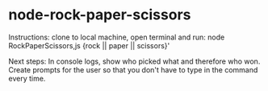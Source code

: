 # node-rock-paper-scissors

Instructions: clone to local machine, open terminal and run: node RockPaperScissors,js {rock || paper || scissors}'

Next steps: In console logs, show who picked what and therefore who won. Create prompts for the user so that you don't have to type in the command every time. 
